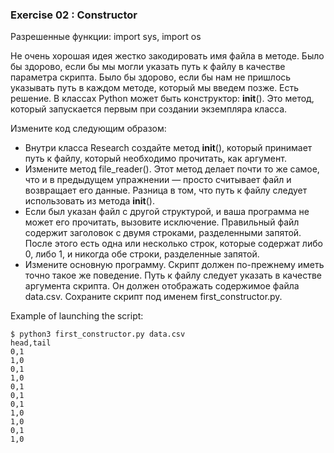 ### Exercise 02 : Constructor

Разрешенные функции: import sys, import os

Не очень хорошая идея жестко закодировать имя файла в методе. Было бы здорово, если бы мы могли указать путь к файлу в качестве параметра скрипта. Было бы здорово, если бы нам не пришлось указывать путь в каждом методе, который мы введем позже. Есть решение. В классах Python может быть конструктор: __init__(). Это метод, который запускается первым при создании экземпляра класса.

Измените код следующим образом:
* Внутри класса Research создайте метод __init__(), который принимает путь к файлу, который необходимо прочитать, как аргумент.
* Измените метод file_reader(). Этот метод делает почти то же самое, что и в предыдущем упражнении — просто считывает файл и возвращает его данные. Разница в том, что путь к файлу следует использовать из метода __init__().
* Если был указан файл с другой структурой, и ваша программа не может его прочитать, вызовите исключение. Правильный файл содержит заголовок с двумя строками, разделенными запятой. После этого есть одна или несколько строк, которые содержат либо 0, либо 1, и никогда обе строки, разделенные запятой.
* Измените основную программу. Скрипт должен по-прежнему иметь точно такое же поведение. Путь к файлу следует указать в качестве аргумента скрипта. Он должен отображать содержимое файла data.csv. Сохраните скрипт под именем first_constructor.py.

Example of launching the script:
```
$ python3 first_constructor.py data.csv
head,tail
0,1
1,0
0,1
1,0
0,1
0,1
0,1
1,0
1,0
0,1
1,0
```